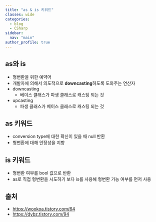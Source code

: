 ```yaml
---
title: "as & is 키워드"
classes: wide
categories: 
  - blog
  - CSharp
sidebar:
  nav: "main"
author_profile: true
---
```

   
## as와 is
* 형변환을 위한 예약어
* 개발자에 의해서 의도적으로 **downcasting**하도록 도와주는 연산자
* downcasting
  - 베이스 클래스가 파생 클래스로 캐스팅 되는 것
* upcasting
  - 파생 클래스가 베이스 클래스로 캐스팅 되는 것

## as 키워드
* conversion type에 대한 확신이 있을 때 null 반환
* 형변환에 대해 안정성을 지향

## is 키워드
* 형변환 여부를 bool 값으로 반환
* as로 직접 형변환을 시도하기 보다 is를 사용해 형변환 가능 여부를 먼저 사용

## 출처
* <https://wookoa.tistory.com/64>
* <https://dybz.tistory.com/94>
